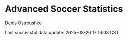 # Advanced Soccer Statistics
Denis Ostroushko

<!-- gfm -->

Last successful data update: 2025-08-26 17:16:08 CST
